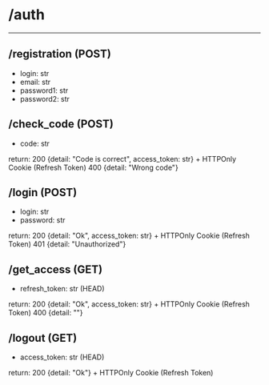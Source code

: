 # /auth

---

## /registration (POST)
* login: str
* email: str
* password1: str
* password2: str

## /check_code (POST)
* code: str

return:
200 {detail: "Code is correct", access_token: str} + HTTPOnly Cookie (Refresh Token)
400 {detail: "Wrong code"}

## /login (POST)
* login: str
* password: str

return:
200 {detail: "Ok", access_token: str} + HTTPOnly Cookie (Refresh Token)
401 {detail: "Unauthorized"}

## /get_access (GET)
* refresh_token: str (HEAD)

return:
200 {detail: "Ok", access_token: str} + HTTPOnly Cookie (Refresh Token)
400 {detail: ""}

## /logout (GET)
* access_token: str (HEAD)

return:
200 {detail: "Ok"} + HTTPOnly Cookie (Refresh Token)


